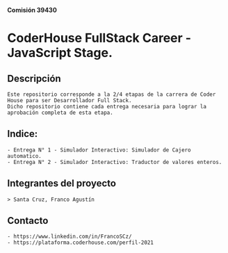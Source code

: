 **Comisión 39430**

# CoderHouse FullStack Career - JavaScript Stage.

## Descripción

    Este repositorio corresponde a la 2/4 etapas de la carrera de Coder House para ser Desarrollador Full Stack. 
    Dicho repositorio contiene cada entrega necesaria para lograr la aprobación completa de esta etapa. 

## Indice:

    - Entrega N° 1 - Simulador Interactivo: Simulador de Cajero automatico.
    - Entrega N° 2 - Simulador Interactivo: Traductor de valores enteros.

## Integrantes del proyecto

    > Santa Cruz, Franco Agustín

## Contacto
    
    - https://www.linkedin.com/in/FrancoSCz/
    - https://plataforma.coderhouse.com/perfil-2021